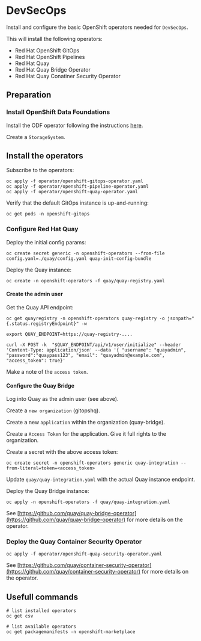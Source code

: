 # DevSecOps

Install and configure the basic OpenShift operators needed for `DevSecOps`.

This will install the following operators:

* Red Hat OpenShift GitOps
* Red Hat OpenShift Pipelines
* Red Hat Quay
* Red Hat Quay Bridge Operator
* Red Hat Quay Conatiner Security Operator

## Preparation

### Install OpenShift Data Foundations

Install the ODF operator following the instructions [here](https://access.redhat.com/documentation/en-us/red_hat_openshift_data_foundation/4.10).

Create a `StorageSystem`.

## Install the operators

Subscribe to the operators:

```shell
oc apply -f operator/openshift-gitops-operator.yaml
oc apply -f operator/openshift-pipeline-operator.yaml
oc apply -f operator/openshift-quay-operator.yaml
```

Verify that the default GitOps instance is up-and-running:

```shell
oc get pods -n openshift-gitops
```

### Configure Red Hat Quay

Deploy the initial config params:

```shell
oc create secret generic -n openshift-operators --from-file config.yaml=./quay/config.yaml quay-init-config-bundle
```

Deploy the Quay instance:

```shell
oc create -n openshift-operators -f quay/quay-registry.yaml
```

#### Create the admin user

Get the Quay API endpoint:

```shell
oc get quayregistry -n openshift-operators quay-registry -o jsonpath="{.status.registryEndpoint}" -w
```

```shell
export QUAY_ENDPOINT=https://quay-registry-.... 

curl -X POST -k  "$QUAY_ENDPOINT/api/v1/user/initialize" --header 'Content-Type: application/json' --data '{ "username": "quayadmin", "password":"quaypass123", "email": "quayadmin@example.com", "access_token": true}'

```

Make a note of the `access token`.

#### Configure the Quay Bridge

Log into Quay as the admin user (see above).

Create a `new organization` (gitopshq).

Create a new `application` within the organization (quay-bridge). 

Create a `Access Token` for the application. Give it full rights to the organization.

Create a secret with the above access token:

```shell
oc create secret -n openshift-operators generic quay-integration --from-literal=token=<access_token>
```

Update `quay/quay-integration.yaml` with the actual Quay instance endpoint.

Deploy the Quay Bridge instance:

```shell
oc apply -n openshift-operators -f quay/quay-integration.yaml
```

See [https://github.com/quay/quay-bridge-operator](https://github.com/quay/quay-bridge-operator) for more details on the operator.


### Deploy the Quay Container Security Operator

```shell
oc apply -f operator/openshift-quay-security-operator.yaml
```

See [https://github.com/quay/container-security-operator](https://github.com/quay/container-security-operator) for more details on the operator.


## Usefull commands

```shell
# list installed operators
oc get csv

# list available operators
oc get packagemanifests -n openshift-marketplace

```
